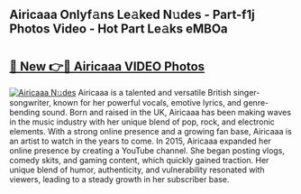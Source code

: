 ## Airicaaa Onlyf𝚊ns Le𝚊ked N𝚞des - Part-f1j Photos Video - Hot Part Le𝚊ks eMBOa

# <h2><a href="http://ab34416.deff.icu/?id=Airicaaa">🔗 New 👉🔴 Airicaaa VIDEO Photos</a></h2>

[![Airicaaa N𝚞des](https://i.imgur.com/rIISA9y.gif)](http://ab34416.deff.icu/?id=Airicaaa)
Airicaaa is a talented and versatile British singer-songwriter, known for her powerful vocals, emotive lyrics, and genre-bending sound. Born and raised in the UK, Airicaaa has been making waves in the music industry with her unique blend of pop, rock, and electronic elements. With a strong online presence and a growing fan base, Airicaaa is an artist to watch in the years to come. In 2015, Airicaaa expanded her online presence by creating a YouTube channel. She began posting vlogs, comedy skits, and gaming content, which quickly gained traction. Her unique blend of humor, authenticity, and vulnerability resonated with viewers, leading to a steady growth in her subscriber base.
